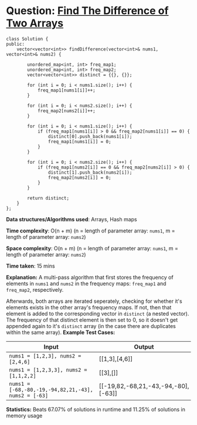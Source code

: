 <h1>Question: <a href="https://leetcode.com/problems/find-the-difference-of-two-arrays/description/">Find The Difference of Two Arrays</a></h1>

```
class Solution {
public:
    vector<vector<int>> findDifference(vector<int>& nums1, vector<int>& nums2) {

        unordered_map<int, int> freq_map1;
        unordered_map<int, int> freq_map2;
        vector<vector<int>> distinct = {{}, {}};

        for (int i = 0; i < nums1.size(); i++) {
            freq_map1[nums1[i]]++;
        }

        for (int i = 0; i < nums2.size(); i++) {
            freq_map2[nums2[i]]++;
        }

        for (int i = 0; i < nums1.size(); i++) {
            if (freq_map1[nums1[i]] > 0 && freq_map2[nums1[i]] == 0) {
                distinct[0].push_back(nums1[i]);
                freq_map1[nums1[i]] = 0;
            } 
        }

        for (int i = 0; i < nums2.size(); i++) {
            if (freq_map1[nums2[i]] == 0 && freq_map2[nums2[i]] > 0) {
                distinct[1].push_back(nums2[i]);
                freq_map2[nums2[i]] = 0;
            }
        }

        return distinct;
    }
};
```

**Data structures/Algorithms used**: Arrays, Hash maps

**Time complexity**: O(n + m) (n = length of parameter array: `nums1`, m = length of parameter array: `nums2`)

**Space complexity**: O(n + m) (n = length of parameter array: `nums1`, m = length of parameter array: `nums2`)

**Time taken**: 15 mins

**Explanation:**
A multi-pass algorithm that first stores the frequency of elements in `nums1` and `nums2` in the frequency maps: `freq_map1` and `freq_map2`, respectively. 

Afterwards, both arrays are iterated seperately, checking for whether it's elements exists in the other array's frequency maps. If not, then that element is added to the corresponding vector in `distinct` (a nested vector). The frequency of that distinct element is then set to 0, so it doesn't get appended again to it's `distinct` array (in the case there are duplicates within the same array).
**Example Test Cases:**


| Input  | Output |
| ------------- | ------------- |
| <code>nums1 = [1,2,3], nums2 = [2,4,6]</code>  | [[1,3],[4,6]] |
| <code>nums1 = [1,2,3,3], nums2 = [1,1,2,2]</code>  | [[3],[]] |
| <code>nums1 = [-68,-80,-19,-94,82,21,-43], nums2 = [-63]</code> | [[-19,82,-68,21,-43,-94,-80],[-63]] |

**Statistics:** Beats 67.07% of solutions in runtime and 11.25% of solutions in memory usage
